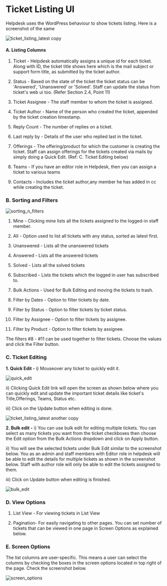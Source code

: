 # Ticket Listing UI


Helpdesk uses the WordPress behaviour to show tickets listing.
Here is a screenshot of the same


![ticket_listing_latest copy](https://cloud.githubusercontent.com/assets/8191145/7650567/806acfe4-fb15-11e4-91f6-19b3507a08a7.png)

#### A. Listing Columns

1. Ticket - Helpdesk automatically assigns a unique id for each ticket. Along with ID, the ticket title shows here which is the mail subject or support form title, as submitted by the ticket author.

2. Status -  Based on the state of the ticket the ticket status can be 'Answered', 'Unanswered' or 'Solved'. Staff can update the status from ticket's web ui too. (Refer Section 2.4, Point 11)

3. Ticket Assignee - The staff member to whom the ticket is assigned.

4. Ticket Author - Name of the person who created the ticket, appended by the ticket creation timestamp.

5. Reply Count - The number of replies on a ticket.

6. Last reply by - Details of the user who replied last in the ticket.

7. Offerings -  The offering/product for which the customer is creating the ticket. Staff can assign offerings for the tickets created via mails by simply doing a Quick Edit. (Ref: C. Ticket Editing below)

8. Teams - If you have an editor role in Helpdesk, then you can assign a ticket to various teams

9. Contacts - Includes the ticket author,any member he has added in cc while creating the ticket.


### B. Sorting and Filters

![sorting_n_filters](https://cloud.githubusercontent.com/assets/8191145/7651616/20581480-fb20-11e4-8aa2-e3bab5545b45.png)


1. Mine - Clicking mine lists all the tickets assigned to the logged-in staff member.

2. All - Option used to list all tickets with any status, sorted as latest first.

3. Unanswered - Lists all the unanswered tickets

4. Answered - Lists all the answered tickets

5. Solved - Lists all the solved tickets

6. Subscribed - Lists the tickets which the logged in user has subscribed to.

7. Bulk Actions - Used for Bulk Editing and moving the tickets to trash.

8. Filter by Dates - Option to filter tickets by date.

9. Filter by Status - Option to filter tickets by ticket status.

10. Filter by Assignee - Option to filter tickets by assignee.

11. Filter by Product - Option to filter tickets by assignee.

The filters #8 - #11 can be used together to filter tickets. Choose the values and click the Filter button.


### C. Ticket Editing

**1. Quick Edit -** i) Mouseover any ticket to quickly edit it.

![quick_edit](https://cloud.githubusercontent.com/assets/8191145/7651073/257aa762-fb1a-11e4-9e43-276d6a2657c2.png)


ii) Clicking Quick Edit link will open the screen as shown below where you can quickly edit and update the important ticket details like ticket's Title,Offerings, Teams, Status etc.

iii) Click on the Update button when editing is done.

![ticket_listing_latest another copy](https://cloud.githubusercontent.com/assets/8191145/7651113/86098eb8-fb1a-11e4-907a-267ebb700147.png)




**2. Bulk edit -** i) You can use bulk edit for editing multiple tickets. You can select as many tickets you want from the ticket checkboxes then choose the Edit option from the Bulk Actions dropdown and click on Apply button.

ii) You will see the selected tickets under Bulk Edit similar to  the screenshot below.
You as an admin and staff members with Editor role in helpdesk will be able to edit the details for multiple tickets as shown in the screenshot below. Staff with author role will only be able to edit the tickets assigned to them.

iii) Click on Update button when editing is finished.

![bulk_edit](https://cloud.githubusercontent.com/assets/8191145/7651158/02f42514-fb1b-11e4-858e-77b381a89f97.png)


### D. View Options

1. List View - For viewing tickets in List View

2. Pagination- For easily navigating to other pages. You can set number of tickets that can be viewed in one page in Screen Options as explained below.

### E. Screen Options

The list columns are user-specific. This means a user can select the columns by  checking the boxes in the screen options located in top right of the page. Check the screenshot below.

![screen_options](https://cloud.githubusercontent.com/assets/8191145/7675245/acbfe080-fd53-11e4-9b64-bab183628df1.png)
